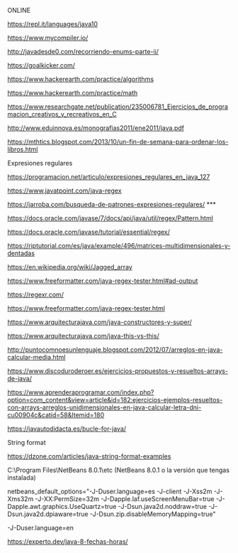 ONLINE  

https://repl.it/languages/java10  

https://www.mycompiler.io/  

http://javadesde0.com/recorriendo-enums-parte-ii/  

https://goalkicker.com/  

https://www.hackerearth.com/practice/algorithms  

https://www.hackerearth.com/practice/math  

https://www.researchgate.net/publication/235006781_Ejercicios_de_programacion_creativos_y_recreativos_en_C  

http://www.eduinnova.es/monografias2011/ene2011/java.pdf  

https://mthtics.blogspot.com/2013/10/un-fin-de-semana-para-ordenar-los-libros.html  

Expresiones regulares  

https://programacion.net/articulo/expresiones_regulares_en_java_127  

  
  https://www.javatpoint.com/java-regex  
    
      
 https://jarroba.com/busqueda-de-patrones-expresiones-regulares/      ***   
 
 https://docs.oracle.com/javase/7/docs/api/java/util/regex/Pattern.html  
 
 
   
https://docs.oracle.com/javase/tutorial/essential/regex/  

https://riptutorial.com/es/java/example/496/matrices-multidimensionales-y-dentadas  
  
https://en.wikipedia.org/wiki/Jagged_array     

https://www.freeformatter.com/java-regex-tester.html#ad-output  

https://regexr.com/  

https://www.freeformatter.com/java-regex-tester.html  

https://www.arquitecturajava.com/java-constructores-y-super/  

https://www.arquitecturajava.com/java-this-vs-this/  

http://puntocomnoesunlenguaje.blogspot.com/2012/07/arreglos-en-java-calcular-media.html  

https://www.discoduroderoer.es/ejercicios-propuestos-y-resueltos-arrays-de-java/  

https://www.aprenderaprogramar.com/index.php?option=com_content&view=article&id=182:ejercicios-ejemplos-resueltos-con-arrays-arreglos-unidimensionales-en-java-calcular-letra-dni-cu00904c&catid=58&Itemid=180  

https://javautodidacta.es/bucle-for-java/  

String format  

https://dzone.com/articles/java-string-format-examples 







  



    
  


C:\Program Files\NetBeans 8.0.1\etc
(NetBeans 8.0.1 o la versión que tengas instalada)



netbeans_default_options="-J-Duser.language=es -J-client -J-Xss2m -J-Xms32m -J-XX:PermSize=32m -J-Dapple.laf.useScreenMenuBar=true -J-Dapple.awt.graphics.UseQuartz=true -J-Dsun.java2d.noddraw=true -J-Dsun.java2d.dpiaware=true -J-Dsun.zip.disableMemoryMapping=true"



-J-Duser.language=en  
  
https://experto.dev/java-8-fechas-horas/  
    






